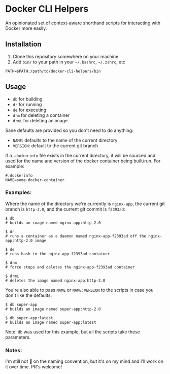 # Docker CLI Helpers

An opinionated set of context-aware shorthand scripts for interacting with Docker more easily.

## Installation
1. Clone this repository somewhere on your machine
1. Add `bin/` to your path in your `~/.bashrc`, `~/.zshrc`, etc
```
PATH=$PATH:/path/to/docker-cli-helpers/bin
```

## Usage

- `db` for building
- `dr` for running
- `de` for executing
- `drm` for deleting a container
- `drmi` for deleting an image

Sane defaults are provided so you don't need to do anything:

- `NAME`: defaults to the name of the current directory
- `VERSION`: default to the current git branch

If a `.dockerinfo` file exists in the current directory, it will be sourced and used for the name and version of the docker container being built/run. For example:

```
#.dockerinfo
NAME=some-docker-container
```

### Examples:

Where the name of the directory we're currently is `nginx-app`, the current git branch is `http-2.0`, and the current git commit is `f2393ad`:

```
$ db
# builds an image named nginx-app:http-2.0

$ dr
# runs a container as a daemon named nginx-app-f2393ad off the nginx-app:http-2.0 image

$ de
# runs bash in the nginx-app-f2393ad container

$ drm
# force stops and deletes the nginx-app-f2393ad container

$ drmi
# deletes the image named nginx-app:http-2.0
```

You're also able to pass `NAME` or `NAME:VERSION` to the scripts in case you don't like the defaults:

```
$ db super-app
# builds an image named super-app:http-2.0

$ db super-app:latest
# builds an image named super-app:latest
```

Note: `db` was used for this example, but all the scripts take these parameters.

### Notes:

I'm still not 💯 on the naming convention, but it's on my mind and I'll work on it over time. PR's welcome!
